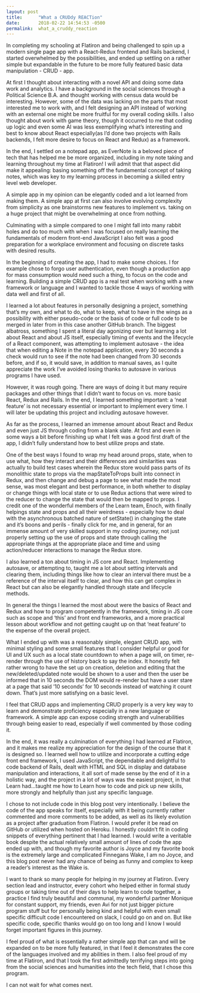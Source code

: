 ```yaml
---
layout: post
title:      "What a CRUDdy REACTion"
date:       2018-02-22 14:54:53 -0500
permalink:  what_a_cruddy_reaction
---
```


In completing my schooling at Flatiron and being challenged to spin up a modern single page app with a React-Redux frontend and Rails backend, I started overwhelmed by the possibilities, and ended up settling on a rather simple but expandable in the future to be more fully featured basic data manipulation - CRUD - app. 

At first I thought about interacting with a novel API and doing some data work and analytics. I have a background in the social sciences through a Political Science B.A. and thought working with census data would be interesting. However, some of the data was lacking on the parts that most interested me to work with, and I felt designing an API instead of working with an external one might be more fruitful for my overall coding skills. I also thought about work with game theory, though it occurred to me that coding up logic and even some AI was less exemplifying what’s interesting and best to know about React especially(as I’d done two projects with Rails backends, I felt more desire to focus on React and Redux) as a framework. 

In the end, I settled on a notepad app, as EverNote is a beloved piece of tech that has helped me be more organized, including in my note taking and learning throughout my time at Flatiron! I will admit that that aspect did make it appealing: basing something off the fundamental concept of taking notes, which was key to my learning process in becoming a skilled entry level web developer.

A simple app in my opinion can be elegantly coded and a lot learned from making them. A simple app at first can also involve evolving complexity from simplicity as one brainstorms new features to implement vs. taking on a huge project that might be overwhelming at once from nothing. 

Culminating with a simple compared to one I might fall into many rabbit holes and do too much with when I was focused on really learning the fundamentals of modern front-end JavaScript I also felt was a good preparation for a workplace environment and focusing on discrete tasks with desired results. 

In the beginning of creating the app, I had to make some choices. I for example chose to forgo user authentication, even though a production app for mass consumption would need such a thing, to focus on the code and learning. Building a simple CRUD app is a real test when working with a new framework or language and I wanted to tackle those 4 ways of working with data well and first of all. 

I learned a lot about features in personally designing a project, something that’s my own, and what to do, what to keep, what to have in the wings as a possibility with either pseudo-code or the basis of code or full code to be merged in later from in this case another GitHub branch. The biggest albatross, something I spent a literal day agonizing over but learning a lot about React and about JS itself, especially timing of events and the lifecycle of a React component, was attempting to implement autosave - the idea that when editing a Note in the notepad application, every 30 seconds a check would run to see if the note had been changed from 30 seconds before, and if so, it would save, in addition to manual saves, as I quite appreciate the work I’ve avoided losing thanks to autosave in various programs I have used. 

However, it was rough going. There are ways of doing it but many require packages and other things that I didn’t want to focus on vs. more basic React, Redux and Rails. In the end, I learned something important: a ‘neat feature’ is not necessary essential or important to implement every time. I will later be updating this project and including autosave however. 

As far as the process, I learned an immense amount about React and Redux and even just JS through coding from a blank slate. At first and even in some ways a bit before finishing up what I felt was a good first draft of the app, I didn’t fully understand how to best utilize props and state. 

One of the best ways I found to wrap my head around props, state, when to use what, how they interact and their differences and similarities was actually to build test cases wherein the Redux store would pass parts of its monolithic state to props via the mapStateToProps built into connect in Redux, and then change and debug a page to see what made the most sense, was most elegant and best performance, in both whether to display or change things with local state or to use Redux actions that were wired to the reducer to change the state that would then be mapped to props. I credit one of the wonderful members of the Learn team, Enoch, with finally helpings state and props and all their weirdness - especially how to deal with the asynchronous batched nature of setState() in changing the state and it’s boons and perils - finally click for me, and in general, for an immense amount of very skilled support in my coding journey, not just properly setting up the use of props and state through calling the appropriate things at the appropriate place and time and using action/reducer interactions to manage the Redux store. 

I also learned a ton about timing in JS core and React. Implementing autosave, or attempting to, taught me a lot about setting intervals and clearing them, including things like how to clear an interval there must be a reference of the interval itself to clear, and how this can get complex in React but can also be elegantly handled through state and lifecycle methods. 

In general the things I learned the most about were the basics of React and Redux and how to program competently in the framework, timing in JS core such as scope and ‘this’ and front end frameworks, and a more practical lesson about workflow and not getting caught up on that ‘neat feature’ to the expense of the overall project. 

What I ended up with was a reasonably simple, elegant CRUD app, with minimal styling and some small features that I consider helpful or good for UI and UX such as a local state countdown to when a page will, on timer, re-render through the use of history back to say the index. It honestly felt rather wrong to have the set up on creation, deletion and editing that the new/deleted/updated note would be shown to a user and then the user be informed that in 10 seconds the DOM would re-render but have a user stare at a page that said ’10 seconds’ for 10 seconds instead of watching it count down. That’s just more satisfying on a basic level. 

I feel that CRUD apps and implementing CRUD properly is a very key way to learn and demonstrate proficiency especially in a new language or framework. A simple app can expose coding strength and vulnerabilities through being easier to read, especially if well commented by those coding it. 

In the end, it was really a culmination of everything I had learned at Flatiron, and it makes me realize my appreciation for the design of the course that it is designed so. I learned well how to utilize and incorporate a cutting edge front end framework, I used JavaScript, the dependable and delightful to code backend of Rails, dealt with HTML and SQL in display and database manipulation and interactions, it all sort of made sense by the end of it in a holistic way, and the project in a lot of ways was the easiest project, in that Learn had…taught me how to Learn how to code and pick up new skills, more strongly and helpfully than just any specific language. 

I chose to not include code in this blog post very intentionally. I believe the code of the app speaks for itself, especially with it being currently rather commented and more comments to be added, as well as its likely evolution as a project after graduation from Flatiron. I would prefer it be read on GitHub or utilized when hosted on Heroku. I honestly couldn’t fit in coding snippets of everything pertinent that I had learned. I would write a veritable book despite the actual relatively small amount of lines of code the app ended up with, and though my favorite author is Joyce and my favorite book is the extremely large and complicated Finnegans Wake, I am no Joyce, and this blog post never had any chance of being as funny and complex to keep a reader’s interest as the Wake is. 

I want to thank so many people for helping in my journey at Flatiron. Every section lead and instructor, every cohort who helped either in formal study groups or taking time out of their days to help learn to code together, a practice I find truly beautiful and communal, my wonderful partner Monique for constant support, my friends, even Avi for not just bigger picture program stuff but for personally being kind and helpful with even small specific difficult code I encountered on slack, I could go on and on. But like specific code, specific thanks would go on too long and I know I would forget important figures in this journey.

I feel proud of what is essentially a rather simple app that can and will be expanded on to be more fully featured, in that I feel it demonstrates the core of the languages involved and my abilities in them. I also feel proud of my time at Flatiron, and that I took the first admittedly terrifying steps into going from the social sciences and humanities into the tech field, that I chose this program.

I can not wait for what comes next. 

